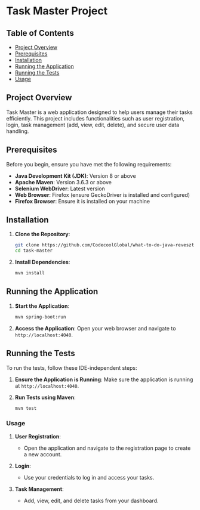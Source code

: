 # Task Master Project

## Table of Contents
- [Project Overview](#project-overview)
- [Prerequisites](#prerequisites)
- [Installation](#installation)
- [Running the Application](#running-the-application)
- [Running the Tests](#running-the-tests)
- [Usage](#usage)

## Project Overview
Task Master is a web application designed to help users manage their tasks efficiently.
This project includes functionalities such as user registration, login, task management
(add, view, edit, delete), and secure user data handling.

## Prerequisites
Before you begin, ensure you have met the following requirements:
- **Java Development Kit (JDK)**: Version 8 or above
- **Apache Maven**: Version 3.6.3 or above
- **Selenium WebDriver**: Latest version
- **Web Browser**: Firefox (ensure GeckoDriver is installed and configured)
- **Firefox Browser**: Ensure it is installed on your machine

## Installation
1. **Clone the Repository**:
    ```bash
    git clone https://github.com/CodecoolGlobal/what-to-do-java-reveszter.git
    cd task-master
    ```

2. **Install Dependencies**:
    ```bash
    mvn install
    ```

## Running the Application
1. **Start the Application**:
    ```bash
    mvn spring-boot:run
    ```

2. **Access the Application**:
   Open your web browser and navigate to `http://localhost:4040`.

## Running the Tests
To run the tests, follow these IDE-independent steps:

1. **Ensure the Application is Running**:
   Make sure the application is running at `http://localhost:4040`.

2. **Run Tests using Maven**:
    ```bash
    mvn test
    ```
   
### Usage
1. **User Registration**:
    - Open the application and navigate to the registration page to create a new account.

2. **Login**:
    - Use your credentials to log in and access your tasks.

3. **Task Management**:
    - Add, view, edit, and delete tasks from your dashboard.